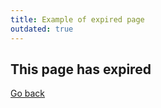 ```yaml
---
title: Example of expired page
outdated: true
---
```


## This page has expired

[Go back](mark-page-as-outdated.md)
